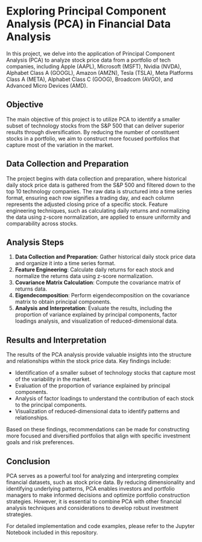 # Exploring Principal Component Analysis (PCA) in Financial Data Analysis

In this project, we delve into the application of Principal Component Analysis (PCA) to analyze stock price data from a portfolio of tech companies, including Apple (AAPL), Microsoft (MSFT), Nvidia (NVDA), Alphabet Class A (GOOGL), Amazon (AMZN), Tesla (TSLA), Meta Platforms Class A (META), Alphabet Class C (GOOG), Broadcom (AVGO), and Advanced Micro Devices (AMD).

## Objective
The main objective of this project is to utilize PCA to identify a smaller subset of technology stocks from the S&P 500 that can deliver superior results through diversification. By reducing the number of constituent stocks in a portfolio, we aim to construct more focused portfolios that capture most of the variation in the market.

## Data Collection and Preparation
The project begins with data collection and preparation, where historical daily stock price data is gathered from the S&P 500 and filtered down to the top 10 technology companies. The raw data is structured into a time series format, ensuring each row signifies a trading day, and each column represents the adjusted closing price of a specific stock. Feature engineering techniques, such as calculating daily returns and normalizing the data using z-score normalization, are applied to ensure uniformity and comparability across stocks.

## Analysis Steps
1. **Data Collection and Preparation**: Gather historical daily stock price data and organize it into a time series format.
2. **Feature Engineering**: Calculate daily returns for each stock and normalize the returns data using z-score normalization.
3. **Covariance Matrix Calculation**: Compute the covariance matrix of returns data.
4. **Eigendecomposition**: Perform eigendecomposition on the covariance matrix to obtain principal components.
5. **Analysis and Interpretation**: Evaluate the results, including the proportion of variance explained by principal components, factor loadings analysis, and visualization of reduced-dimensional data.

## Results and Interpretation
The results of the PCA analysis provide valuable insights into the structure and relationships within the stock price data. Key findings include:
- Identification of a smaller subset of technology stocks that capture most of the variability in the market.
- Evaluation of the proportion of variance explained by principal components.
- Analysis of factor loadings to understand the contribution of each stock to the principal components.
- Visualization of reduced-dimensional data to identify patterns and relationships.

Based on these findings, recommendations can be made for constructing more focused and diversified portfolios that align with specific investment goals and risk preferences.

## Conclusion
PCA serves as a powerful tool for analyzing and interpreting complex financial datasets, such as stock price data. By reducing dimensionality and identifying underlying patterns, PCA enables investors and portfolio managers to make informed decisions and optimize portfolio construction strategies. However, it is essential to combine PCA with other financial analysis techniques and considerations to develop robust investment strategies.

For detailed implementation and code examples, please refer to the Jupyter Notebook included in this repository.
